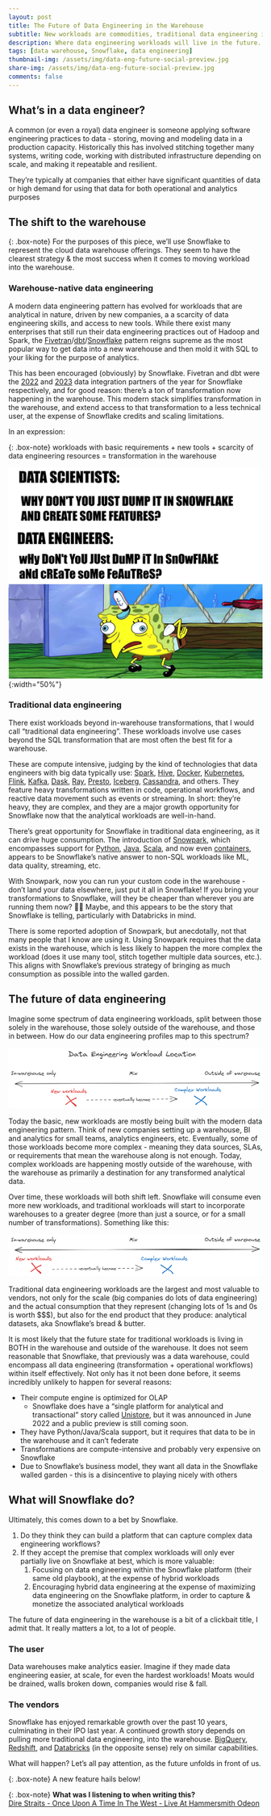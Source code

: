 ```yaml
---
layout: post
title: The Future of Data Engineering in the Warehouse
subtitle: New workloads are commodities, traditional data engineering is...complex?
description: Where data engineering workloads will live in the future.
tags: [data warehouse, Snowflake, data engineering]
thumbnail-img: /assets/img/data-eng-future-social-preview.jpg
share-img: /assets/img/data-eng-future-social-preview.jpg
comments: false
---
```

## What’s in a data engineer?

A common (or even a royal) data engineer is someone applying software engineering practices to data - storing, moving and modeling data in a production capacity. Historically this has involved stitching together many systems, writing code, working with distributed infrastructure depending on scale, and making it repeatable and resilient.

They’re typically at companies that either have significant quantities of data or high demand for using that data for both operational and analytics purposes

## The shift to the warehouse

{: .box-note}
For the purposes of this piece, we’ll use Snowflake to represent the cloud data warehouse offerings. They seem to have the clearest strategy & the most success when it comes to moving workload into the warehouse.

### **Warehouse-native data engineering**

A modern data engineering pattern has evolved for workloads that are analytical in nature, driven by new companies, a a scarcity of data engineering skills, and access to new tools. While there exist many enterprises that still run their data engineering practices out of Hadoop and Spark, the [Fivetran](https://www.fivetran.com/)/[dbt](https://www.getdbt.com/)/[Snowflake](https://www.snowflake.com/en/) pattern reigns supreme as the most popular way to get data into a new warehouse and then mold it with SQL to your liking for the purpose of analytics.

This has been encouraged (obviously) by Snowflake. Fivetran and dbt were the [2022](https://www.fivetran.com/press/fivetran-named-snowflake-data-integration-partner-of-the-year-adds-new-product-capabilities-extends-enterprise-customer-growth) and [2023](https://www.prnewswire.com/news-releases/dbt-labs-named-snowflake-data-integration-partner-of-the-year-301864344.html) data integration partners of the year for Snowflake respectively, and for good reason: there’s a ton of transformation now happening in the warehouse. This modern stack simplifies transformation in the warehouse, and extend access to that transformation to a less technical user, at the expense of Snowflake credits and scaling limitations. 

In an expression:

{: .box-note}
workloads with basic requirements + new tools + scarcity of data engineering resources = transformation in the warehouse

![Spongebob Data Engineering meme](/assets/img/data-eng-future-social-preview.jpg){:width="50%"}

### **Traditional data engineering**

There exist workloads beyond in-warehouse transformations, that I would call “traditional data engineering”. These workloads involve use cases beyond the SQL transformation that are most often the best fit for a warehouse. 

These are compute intensive, judging by the kind of technologies that data engineers with big data typically use: [Spark](https://spark.apache.org/), [Hive](https://hive.apache.org/), [Docker](https://www.docker.com/), [Kubernetes](https://kubernetes.io/), [Flink](https://flink.apache.org/), [Kafka](https://kafka.apache.org/), [Dask](https://www.dask.org/), [Ray](https://www.ray.io/), [Presto](http://prestodb.github.io/), [Iceberg](https://iceberg.apache.org/), [Cassandra](https://cassandra.apache.org/_/index.html), and others. They feature heavy transformations written in code, operational workflows, and reactive data movement such as events or streaming. In short: they’re heavy, they are complex, and they are a major growth opportunity for Snowflake now that the analytical workloads are well-in-hand.

There’s great opportunity for Snowflake in traditional data engineering, as it can drive huge consumption. The introduction of [Snowpark](https://docs.snowflake.com/en/developer-guide/snowpark/index), which encompasses support for [Python](https://docs.snowflake.com/en/developer-guide/snowpark/python/index), [Java](https://docs.snowflake.com/en/developer-guide/snowpark/java/index), [Scala](https://docs.snowflake.com/en/developer-guide/snowpark/scala/index), and now even [containers](https://medium.com/snowflake/snowpark-container-services-a-tech-primer-99ff2ca8e741), appears to be Snowflake’s native answer to non-SQL workloads like ML, data quality, streaming, etc. 

With Snowpark, now you can run your custom code in the warehouse - don’t land your data elsewhere, just put it all in Snowflake! If you bring your transformations to Snowflake, will they be cheaper than wherever you are running them now? 🤷🏼 Maybe, and this appears to be the story that Snowflake is telling, particularly with Databricks in mind.

There is some reported adoption of Snowpark, but anecdotally, not that many people that I know are using it. Using Snowpark requires that the data exists in the warehouse, which is less likely to happen the more complex the workload (does it use many tool, stitch together multiple data sources, etc.). This aligns with Snowflake’s previous strategy of bringing as much consumption as possible into the walled garden.

## The future of data engineering

Imagine some spectrum of data engineering workloads, split between those solely in the warehouse, those solely outside of the warehouse, and those in between. How do our data engineering profiles map to this spectrum?

![Current Data Engineering Spectrum](/assets/img/data-eng-spectrum-current.png)

Today the basic, new workloads are mostly being built with the modern data engineering pattern. Think of new companies setting up a warehouse, BI and analytics for small teams, analytics engineers, etc. Eventually, some of those workloads become more complex - meaning they data sources, SLAs, or requirements that mean the warehouse along is not enough. Today, complex workloads are happening mostly outside of the warehouse, with the warehouse as primarily a destination for any transformed analytical data. 

Over time, these workloads will both shift left. Snowflake will consume even more new workloads, and traditional workloads will start to incorporate warehouses to a greater degree (more than just a source, or for a small number of transformations). Something like this:

![Future Data Engineering Spectrumd](/assets/img/data-eng-spectrum-future.png)

Traditional data engineering workloads are the largest and most valuable to vendors, not only for the scale (big companies do lots of data engineering) and the actual consumption that they represent (changing lots of 1s and 0s is worth $$$), but also for the end product that they produce: analytical datasets, aka Snowflake’s bread & butter. 

It is most likely that the future state for traditional workloads is living in BOTH in the warehouse and outside of the warehouse. It does not seem reasonable that Snowflake, that previously was a data warehouse, could encompass all data engineering (transformation + operational workflows) within itself effectively. Not only has it not been done before, it seems incredibly unlikely to happen for several reasons:

- Their compute engine is optimized for OLAP
    - Snowflake does have a “single platform for analytical and transactional” story called [Unistore](https://www.snowflake.com/en/data-cloud/workloads/unistore/), but it was announced in June 2022 and a public preview is still coming soon.
- They have Python/Java/Scala support, but it requires that data to be in the warehouse and it can’t federate
- Transformations are compute-intensive and probably very expensive on Snowflake
- Due to Snowflake’s business model, they want all data in the Snowflake walled garden - this is a disincentive to playing nicely with others

## What will Snowflake do?

Ultimately, this comes down to a bet by Snowflake.

1. Do they think they can build a platform that can capture complex data engineering workflows?
2. If they accept the premise that complex workloads will only ever partially live on Snowflake at best, which is more valuable:
    1. Focusing on data engineering within the Snowflake platform (their same old playbook), at the expense of hybrid workloads
    2. Encouraging hybrid data engineering at the expense of maximizing data engineering on the Snowflake platform, in order to capture & monetize the associated analytical workloads

The future of data engineering in the warehouse is a bit of a clickbait title, I admit that. It really matters a lot, to a lot of people. 

### The user

Data warehouses make analytics easier. Imagine if they made data engineering easier, at scale, for even the hardest workloads! Moats would be drained, walls broken down, companies would rise & fall.

### The vendors

Snowflake has enjoyed remarkable growth over the past 10 years, culminating in their IPO last year. A continued growth story depends on pulling more traditional data engineering, into the warehouse. [BigQuery](https://cloud.google.com/bigquery), [Redshift](https://aws.amazon.com/redshift/), and [Databricks](https://www.databricks.com/) (in the opposite sense) rely on similar capabilities.

What will happen? Let’s all pay attention, as the future unfolds in front of us.


{: .box-note}
A new feature hails below!

{: .box-note}
**What was I listening to when writing this?**
<br>
[Dire Straits - Once Upon A Time In The West - Live At Hammersmith Odeon](https://www.youtube.com/watch?v=LG9RQS76zGc)
